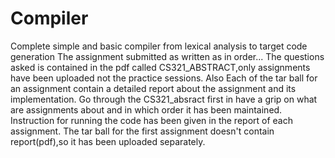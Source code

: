 # Compiler
Complete simple and basic compiler from lexical analysis to target code generation
The assignment submitted as written as in order...
The questions asked is contained in the pdf called CS321_ABSTRACT,only assignments have been uploaded not the practice sessions.
Also Each of the tar ball for an assignment contain a detailed report about the assignment and its implementation.
Go through the CS321_absract first in have a grip on what are assignments about and in which order it has been maintained.
Instruction for running the code has been given in the report of each assignment.
The tar ball for the first assignment doesn't contain report(pdf),so it has been uploaded separately.
